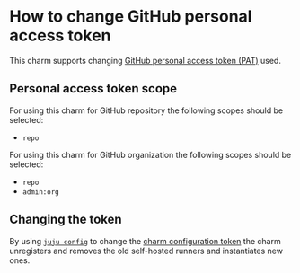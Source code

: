 # How to change GitHub personal access token

This charm supports changing [GitHub personal access token (PAT)](https://github.com/settings/tokens) used.

## Personal access token scope

For using this charm for GitHub repository the following scopes should be selected:

- `repo`

For using this charm for GitHub organization the following scopes should be selected:

- `repo`
- `admin:org`

## Changing the token

By using [`juju config`](https://juju.is/docs/juju/juju-config) to change the [charm configuration token](https://charmhub.io/github-runner/configure#token) the charm unregisters and removes the old self-hosted runners and instantiates new ones.
